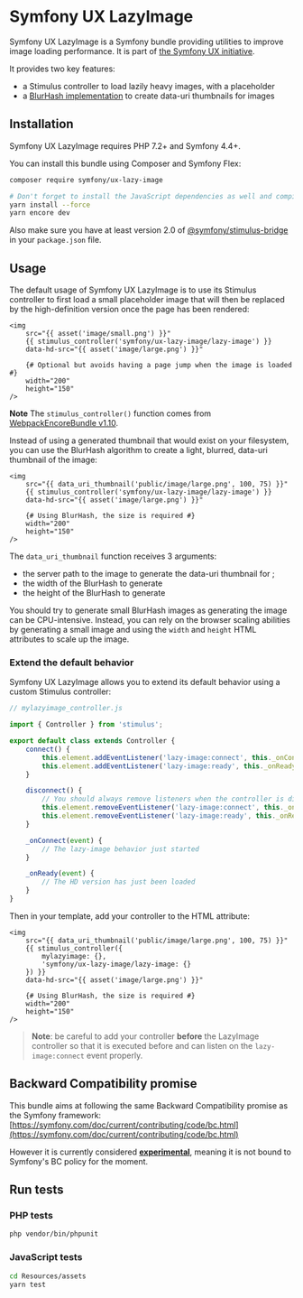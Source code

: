 # Symfony UX LazyImage

Symfony UX LazyImage is a Symfony bundle providing utilities to improve
image loading performance. It is part of [the Symfony UX initiative](https://symfony.com/ux).

It provides two key features:

-   a Stimulus controller to load lazily heavy images, with a placeholder
-   a [BlurHash implementation](https://blurha.sh/) to create data-uri thumbnails for images

## Installation

Symfony UX LazyImage requires PHP 7.2+ and Symfony 4.4+.

You can install this bundle using Composer and Symfony Flex:

```sh
composer require symfony/ux-lazy-image

# Don't forget to install the JavaScript dependencies as well and compile
yarn install --force
yarn encore dev
```

Also make sure you have at least version 2.0 of [@symfony/stimulus-bridge](https://github.com/symfony/stimulus-bridge)
in your `package.json` file.

## Usage

The default usage of Symfony UX LazyImage is to use its Stimulus controller to first load
a small placeholder image that will then be replaced by the high-definition version once the
page has been rendered:

```twig
<img
    src="{{ asset('image/small.png') }}"
    {{ stimulus_controller('symfony/ux-lazy-image/lazy-image') }}
    data-hd-src="{{ asset('image/large.png') }}"

    {# Optional but avoids having a page jump when the image is loaded #}
    width="200"
    height="150"
/>
```

**Note** The `stimulus_controller()` function comes from
[WebpackEncoreBundle v1.10](https://github.com/symfony/webpack-encore-bundle).

Instead of using a generated thumbnail that would exist on your filesystem, you can use
the BlurHash algorithm to create a light, blurred, data-uri thumbnail of the image:

```twig
<img
    src="{{ data_uri_thumbnail('public/image/large.png', 100, 75) }}"
    {{ stimulus_controller('symfony/ux-lazy-image/lazy-image') }}
    data-hd-src="{{ asset('image/large.png') }}"

    {# Using BlurHash, the size is required #}
    width="200"
    height="150"
/>
```

The `data_uri_thumbnail` function receives 3 arguments:

-   the server path to the image to generate the data-uri thumbnail for ;
-   the width of the BlurHash to generate
-   the height of the BlurHash to generate

You should try to generate small BlurHash images as generating the image can be CPU-intensive.
Instead, you can rely on the browser scaling abilities by generating a small image and using the
`width` and `height` HTML attributes to scale up the image.

### Extend the default behavior

Symfony UX LazyImage allows you to extend its default behavior using a custom Stimulus controller:

```js
// mylazyimage_controller.js

import { Controller } from 'stimulus';

export default class extends Controller {
    connect() {
        this.element.addEventListener('lazy-image:connect', this._onConnect);
        this.element.addEventListener('lazy-image:ready', this._onReady);
    }

    disconnect() {
        // You should always remove listeners when the controller is disconnected to avoid side-effects
        this.element.removeEventListener('lazy-image:connect', this._onConnect);
        this.element.removeEventListener('lazy-image:ready', this._onReady);
    }

    _onConnect(event) {
        // The lazy-image behavior just started
    }

    _onReady(event) {
        // The HD version has just been loaded
    }
}
```

Then in your template, add your controller to the HTML attribute:

```twig
<img
    src="{{ data_uri_thumbnail('public/image/large.png', 100, 75) }}"
    {{ stimulus_controller({
        mylazyimage: {},
        'symfony/ux-lazy-image/lazy-image: {}
    }) }}
    data-hd-src="{{ asset('image/large.png') }}"

    {# Using BlurHash, the size is required #}
    width="200"
    height="150"
/>
```

> **Note**: be careful to add your controller **before** the LazyImage controller so that
> it is executed before and can listen on the `lazy-image:connect` event properly.

## Backward Compatibility promise

This bundle aims at following the same Backward Compatibility promise as the Symfony framework:
[https://symfony.com/doc/current/contributing/code/bc.html](https://symfony.com/doc/current/contributing/code/bc.html)

However it is currently considered
[**experimental**](https://symfony.com/doc/current/contributing/code/experimental.html),
meaning it is not bound to Symfony's BC policy for the moment.

## Run tests

### PHP tests

```sh
php vendor/bin/phpunit
```

### JavaScript tests

```sh
cd Resources/assets
yarn test
```
